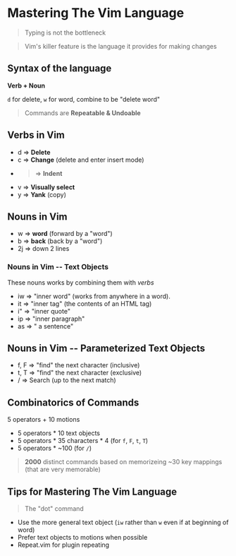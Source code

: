 # Mastering The Vim Language

> Typing is not the bottleneck

> Vim's killer feature is the language it provides for making changes

## Syntax of the language
**Verb + Noun**

`d` for delete, `w` for word, combine to be "delete word"

> Commands are **Repeatable & Undoable**

## Verbs in Vim

- d => **Delete**
- c => **Change** (delete and enter insert mode)
- > => **Indent**
- v => **Visually select**
- y => **Yank** (copy)

## Nouns in Vim

- w => **word** (forward by a "word")
- b => **back** (back by a "word")
- 2j => down 2 lines

### Nouns in Vim -- Text Objects

These nouns works by combining them with *verbs*

- iw => "inner word" (works from anywhere in a word).
- it => "inner tag" (the contents of an HTML tag)
- i" => "inner quote"
- ip => "inner paragraph"
- as => " a sentence"

## Nouns in Vim -- Parameterized Text Objects

- f, F => "find" the next character (inclusive)
- t, T => "find" the next character (exclusive)
- / => Search (up to the next match)

## Combinatorics of Commands

5 operators + 10 motions
+ 5 operators * 10 text objects
+ 5 operators * 35 characters * 4 (for `f`, `F`, `t`, `T`)
+ 5 operators * ~100 (for `/`)

> **2000** distinct commands based on memorizeing ~30 key mappings (that are very memorable)

## Tips for Mastering The Vim Language

> The "dot" command

- Use the more general text object (`iw` rather than `w` even if at beginning of word)
- Prefer text objects to motions when possible
- Repeat.vim for plugin repeating
